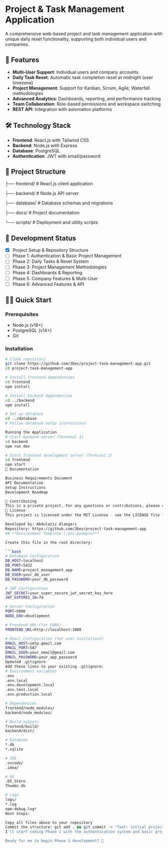 # Project & Task Management Application

A comprehensive web-based project and task management application with unique daily reset functionality, supporting both individual users and companies.

## 🚀 Features

- **Multi-User Support**: Individual users and company accounts
- **Daily Task Reset**: Automatic task completion reset at midnight (user timezone)
- **Project Management**: Support for Kanban, Scrum, Agile, Waterfall methodologies
- **Advanced Analytics**: Dashboards, reporting, and performance tracking
- **Team Collaboration**: Role-based permissions and workspace switching
- **REST API**: Integration with automation platforms

## 🛠️ Technology Stack

- **Frontend**: React.js with Tailwind CSS
- **Backend**: Node.js with Express
- **Database**: PostgreSQL
- **Authentication**: JWT with email/password

## 📁 Project Structure
├── frontend/          # React.js client application

├── backend/           # Node.js API server

├── database/          # Database schemas and migrations

├── docs/              # Project documentation

└── scripts/           # Deployment and utility scripts

## 🚦 Development Status

- [x] Project Setup & Repository Structure
- [ ] Phase 1: Authentication & Basic Project Management
- [ ] Phase 2: Daily Tasks & Reset System
- [ ] Phase 3: Project Management Methodologies
- [ ] Phase 4: Dashboards & Reporting
- [ ] Phase 5: Company Features & Multi-User
- [ ] Phase 6: Advanced Features & API

## 🏃‍♂️ Quick Start

### Prerequisites
- Node.js (v18+)
- PostgreSQL (v14+)
- Git

### Installation
```bash
# Clone repository
git clone https://github.com/3bez/project-task-management-app.git
cd project-task-management-app

# Install frontend dependencies
cd frontend
npm install

# Install backend dependencies
cd ../backend
npm install

# Set up database
cd ../database
# Follow database setup instructions

Running the Application
# Start backend server (Terminal 1)
cd backend
npm run dev

# Start frontend development server (Terminal 2)  
cd frontend
npm start
📖 Documentation

Business Requirements Document
API Documentation
Setup Instructions
Development Roadmap

🤝 Contributing
This is a private project. For any questions or contributions, please contact the project maintainer.
📄 License
This project is licensed under the MIT License - see the LICENSE file for details.

Developed by: Abdulaziz Alangari
Repository: https://github.com/3bez/project-task-management-app
## **Environment Template (.env.example)**

Create this file in the root directory:

```bash
# Database Configuration
DB_HOST=localhost
DB_PORT=5432
DB_NAME=project_management_app
DB_USER=your_db_user
DB_PASSWORD=your_db_password

# JWT Configuration
JWT_SECRET=your_super_secure_jwt_secret_key_here
JWT_EXPIRES_IN=7d

# Server Configuration
PORT=5000
NODE_ENV=development

# Frontend URL (for CORS)
FRONTEND_URL=http://localhost:3000

# Email Configuration (for user invitations)
EMAIL_HOST=smtp.gmail.com
EMAIL_PORT=587
EMAIL_USER=your_email@gmail.com
EMAIL_PASSWORD=your_app_password
Updated .gitignore
Add these lines to your existing .gitignore:
# Environment variables
.env
.env.local
.env.development.local
.env.test.local
.env.production.local

# Dependencies
frontend/node_modules/
backend/node_modules/

# Build outputs
frontend/build/
backend/dist/

# Database
*.db
*.sqlite

# IDE
.vscode/
.idea/

# OS
.DS_Store
Thumbs.db

# Logs
logs/
*.log
npm-debug.log*
Next Steps:

Copy all files above to your repository
Commit the structure: git add . && git commit -m "feat: initial project structure setup"
I'll start coding Phase 1 with the authentication system and basic project management

Ready for me to begin Phase 1 development? 🎯
